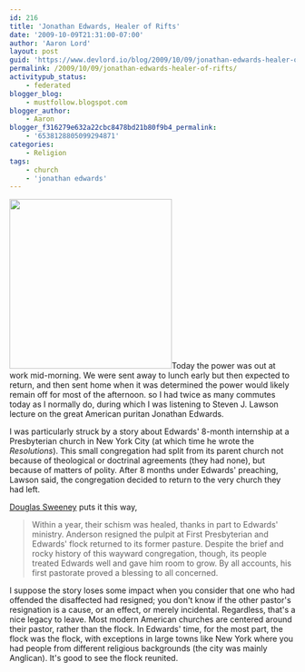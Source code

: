 ```yaml
---
id: 216
title: 'Jonathan Edwards, Healer of Rifts'
date: '2009-10-09T21:31:00-07:00'
author: 'Aaron Lord'
layout: post
guid: 'https://www.devlord.io/blog/2009/10/09/jonathan-edwards-healer-of-rifts/'
permalink: /2009/10/09/jonathan-edwards-healer-of-rifts/
activitypub_status:
    - federated
blogger_blog:
    - mustfollow.blogspot.com
blogger_author:
    - Aaron
blogger_f316279e632a22cbc8478bd21b80f9b4_permalink:
    - '6538128805099294871'
categories:
    - Religion
tags:
    - church
    - 'jonathan edwards'
---
```


<p style="text-align:left;"><a href="/blog/wp-content/uploads/2011/10/jonathan_edwards.jpg"><img class="aligncenter" style="border-style:initial;border-color:initial;border-image:initial;border-width:0;" src="/blog/wp-content/uploads/2011/10/jonathan_edwards.jpg?w=286" alt="" width="286" height="299" border="0" /></a>Today the power was out at work mid-morning. We were sent away to lunch early but then expected to return, and then sent home when it was determined the power would likely remain off for most of the afternoon. so I had twice as many commutes today as I normally do, during which I was listening to Steven J. Lawson lecture on the great American puritan Jonathan Edwards.</p>
I was particularly struck by a story about Edwards' 8-month internship at a Presbyterian church in New York City (at which time he wrote the <span style="font-style:italic;">Resolutions</span>). This small congregation had split from its parent church not because of theological or doctrinal agreements (they had none), but because of matters of polity. After 8 months under Edwards' preaching, Lawson said, the congregation decided to return to the very church they had left.

<a href="http://books.google.com/books?id=uvhaQ3Ju9dYC&amp;pg=PT250&amp;dq=%22new+york%22+presbyterian+split+1722&amp;lr=#v=onepage&amp;q=%22new%20york%22%20presbyterian%20split%201722&amp;f=false">Douglas Sweeney</a> puts it this way,
<blockquote>Within a year, their schism was healed, thanks in part to Edwards' ministry. Anderson resigned the pulpit at First Presbyterian and Edwards' flock returned to its former pasture. Despite the brief and rocky history of this wayward congregation, though, its people treated Edwards well and gave him room to grow. By all accounts, his first pastorate proved a blessing to all concerned.</blockquote>
I suppose the story loses some impact when you consider that one who had offended the disaffected had resigned; you don't know if the other pastor's resignation is a cause, or an effect, or merely incidental. Regardless, that's a nice legacy to leave. Most modern American churches are centered around their pastor, rather than the flock. In Edwards' time, for the most part, the flock was the flock, with exceptions in large towns like New York where you had people from different religious backgrounds (the city was mainly Anglican). It's good to see the flock reunited.